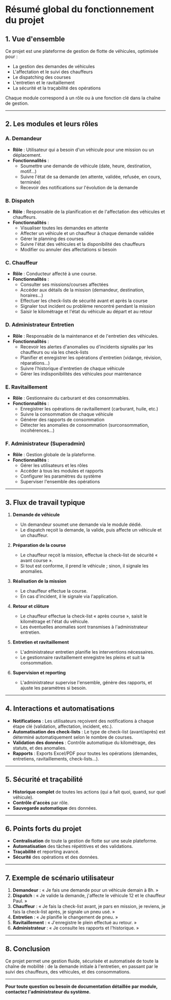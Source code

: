 # Résumé global du fonctionnement du projet

## 1. Vue d'ensemble

Ce projet est une plateforme de gestion de flotte de véhicules, optimisée pour :
- La gestion des demandes de véhicules
- L'affectation et le suivi des chauffeurs
- Le dispatching des courses
- L'entretien et le ravitaillement
- La sécurité et la traçabilité des opérations

Chaque module correspond à un rôle ou à une fonction clé dans la chaîne de gestion.

---

## 2. Les modules et leurs rôles

### A. Demandeur
- **Rôle** : Utilisateur qui a besoin d'un véhicule pour une mission ou un déplacement.
- **Fonctionnalités** :
  - Soumettre une demande de véhicule (date, heure, destination, motif…)
  - Suivre l'état de sa demande (en attente, validée, refusée, en cours, terminée)
  - Recevoir des notifications sur l'évolution de la demande

### B. Dispatch
- **Rôle** : Responsable de la planification et de l'affectation des véhicules et chauffeurs.
- **Fonctionnalités** :
  - Visualiser toutes les demandes en attente
  - Affecter un véhicule et un chauffeur à chaque demande validée
  - Gérer le planning des courses
  - Suivre l'état des véhicules et la disponibilité des chauffeurs
  - Modifier ou annuler des affectations si besoin

### C. Chauffeur
- **Rôle** : Conducteur affecté à une course.
- **Fonctionnalités** :
  - Consulter ses missions/courses affectées
  - Accéder aux détails de la mission (demandeur, destination, horaires…)
  - Effectuer les check-lists de sécurité avant et après la course
  - Signaler tout incident ou problème rencontré pendant la mission
  - Saisir le kilométrage et l'état du véhicule au départ et au retour

### D. Administrateur Entretien
- **Rôle** : Responsable de la maintenance et de l'entretien des véhicules.
- **Fonctionnalités** :
  - Recevoir les alertes d'anomalies ou d'incidents signalés par les chauffeurs ou via les check-lists
  - Planifier et enregistrer les opérations d'entretien (vidange, révision, réparations…)
  - Suivre l'historique d'entretien de chaque véhicule
  - Gérer les indisponibilités des véhicules pour maintenance

### E. Ravitaillement
- **Rôle** : Gestionnaire du carburant et des consommables.
- **Fonctionnalités** :
  - Enregistrer les opérations de ravitaillement (carburant, huile, etc.)
  - Suivre la consommation de chaque véhicule
  - Générer des rapports de consommation
  - Détecter les anomalies de consommation (surconsommation, incohérences…)

### F. Administrateur (Superadmin)
- **Rôle** : Gestion globale de la plateforme.
- **Fonctionnalités** :
  - Gérer les utilisateurs et les rôles
  - Accéder à tous les modules et rapports
  - Configurer les paramètres du système
  - Superviser l'ensemble des opérations

---

## 3. Flux de travail typique

1. **Demande de véhicule**
   - Un demandeur soumet une demande via le module dédié.
   - Le dispatch reçoit la demande, la valide, puis affecte un véhicule et un chauffeur.

2. **Préparation de la course**
   - Le chauffeur reçoit la mission, effectue la check-list de sécurité « avant course ».
   - Si tout est conforme, il prend le véhicule ; sinon, il signale les anomalies.

3. **Réalisation de la mission**
   - Le chauffeur effectue la course.
   - En cas d'incident, il le signale via l'application.

4. **Retour et clôture**
   - Le chauffeur effectue la check-list « après course », saisit le kilométrage et l'état du véhicule.
   - Les éventuelles anomalies sont transmises à l'administrateur entretien.

5. **Entretien et ravitaillement**
   - L'administrateur entretien planifie les interventions nécessaires.
   - Le gestionnaire ravitaillement enregistre les pleins et suit la consommation.

6. **Supervision et reporting**
   - L'administrateur supervise l'ensemble, génère des rapports, et ajuste les paramètres si besoin.

---

## 4. Interactions et automatisations

- **Notifications** : Les utilisateurs reçoivent des notifications à chaque étape clé (validation, affectation, incident, etc.).
- **Automatisation des check-lists** : Le type de check-list (avant/après) est déterminé automatiquement selon le nombre de courses.
- **Validation des données** : Contrôle automatique du kilométrage, des statuts, et des anomalies.
- **Rapports** : Exports Excel/PDF pour toutes les opérations (demandes, entretiens, ravitaillements, check-lists…).

---

## 5. Sécurité et traçabilité

- **Historique complet** de toutes les actions (qui a fait quoi, quand, sur quel véhicule).
- **Contrôle d'accès** par rôle.
- **Sauvegarde automatique** des données.

---

## 6. Points forts du projet

- **Centralisation** de toute la gestion de flotte sur une seule plateforme.
- **Automatisation** des tâches répétitives et des validations.
- **Traçabilité** et reporting avancé.
- **Sécurité** des opérations et des données.

---

## 7. Exemple de scénario utilisateur

1. **Demandeur** : « Je fais une demande pour un véhicule demain à 8h. »
2. **Dispatch** : « Je valide la demande, j'affecte le véhicule 12 et le chauffeur Paul. »
3. **Chauffeur** : « Je fais la check-list avant, je pars en mission, je reviens, je fais la check-list après, je signale un pneu usé. »
4. **Entretien** : « Je planifie le changement de pneu. »
5. **Ravitaillement** : « J'enregistre le plein effectué au retour. »
6. **Administrateur** : « Je consulte les rapports et l'historique. »

---

## 8. Conclusion

Ce projet permet une gestion fluide, sécurisée et automatisée de toute la chaîne de mobilité : de la demande initiale à l'entretien, en passant par le suivi des chauffeurs, des véhicules, et des consommations.

---

**Pour toute question ou besoin de documentation détaillée par module, contactez l'administrateur du système.** 